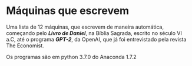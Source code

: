 # Máquinas que escrevem
Uma lista de 12 máquinas, que escrevem de maneira automática, começando pelo ***Livro de Daniel***, na Bíblia Sagrada, escrito no século VI a.C, até o programa ***GPT-2***, da OpenAI, que já foi entrevistado pela revista The Economist.

Os programas são em python 3.7.0 do Anaconda 1.7.2


